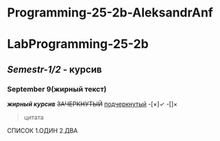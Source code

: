 # Programming-25-2b-AleksandrAnf

# LabProgramming-25-2b
## *Semestr-1/2* - курсив

### **September 9(жирный текст)** 
***жирный курсив*** 
~~ЗАЧЕРКНУТЫЙ~~ 
<ins>подчеркнутый</ins>
-[×]✓
-[]×
>цитата

СПИСОК
1.ОДИН
2.ДВА
